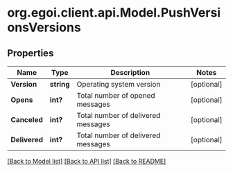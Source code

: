 # org.egoi.client.api.Model.PushVersionsVersions
## Properties

Name | Type | Description | Notes
------------ | ------------- | ------------- | -------------
**Version** | **string** | Operating system version | [optional] 
**Opens** | **int?** | Total number of opened messages | [optional] 
**Canceled** | **int?** | Total number of delivered messages | [optional] 
**Delivered** | **int?** | Total number of delivered messages | [optional] 

[[Back to Model list]](../README.md#documentation-for-models) [[Back to API list]](../README.md#documentation-for-api-endpoints) [[Back to README]](../README.md)

